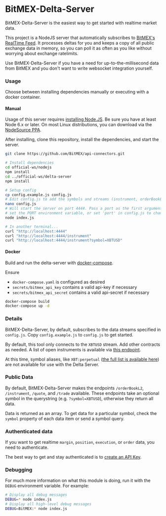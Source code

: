 # BitMEX-Delta-Server

BitMEX-Delta-Server is the easiest way to get started with realtime market data.

This project is a NodeJS server that automatically subscribes to
[BitMEX's RealTime Feed](https://www.bitmex.com/app/wsAPI). It processes deltas for you and keeps
a copy of all public exchange data in memory, so you can poll it as often as you like without worrying
about exchange ratelimits.

Use BitMEX-Delta-Server if you have a need for up-to-the-millisecond data from BitMEX and you don't
want to write websocket integration yourself.

### Usage

Choose between installing dependencies manually or executing with a
docker container.

#### Manual

Usage of this server requires [installing Node.JS](https://nodejs.org/download/). Be sure you have at least
Node 6.x or later. On most Linux distributions, you can download via the
[NodeSource PPA](https://github.com/nodesource/distributions#installation-instructions).

After installing, clone this repository, install the dependencies, and start the server.

```bash
git clone https://github.com/BitMEX/api-connectors.git

# Install dependencies
cd official-ws/nodejs
npm install
cd ../official-ws/delta-server
npm install

# Setup config
cp config.example.js config.js
# Edit config.js to add the symbols and streams (instrument, orderBookL2, etc) that you want to watch.
nano config.js
# Will start the server on port 4444. Pass a port as the first argument,
# set the PORT environment variable, or set 'port' in config.js to change this.
node index.js

# In another terminal...
curl "http://localhost:4444"
curl "http://localhost:4444/instrument"
curl "http://localhost:4444/instrument?symbol=XBTUSD"
```

#### Docker

Build and run the delta-server with [docker-compose](https://docs.docker.com/compose/).

Ensure
- `docker-compose.yaml` is configured as desired
- `secrets/bitmex_api_key` contains a valid api-key if necessary
- `secrets/bitmex_api_secret` contains a valid api-secret if necessary

``` bash
docker-compose build
docker-compose up -d
```

### Details

BitMEX-Delta-Server, by default, subscribes to the data streams specified in `config.js`. Copy `config.example.js`
to `config.js` to get started.

By default, this tool only connects to the `XBTUSD` stream. Add other contracts as needed. A list of open instruments
is available via [this endpoint](https://www.bitmex.com:443/api/v1/instrument?filter=%7B%22state%22%3A%20%22Open%22%7D).

At this time, symbol aliases, like `XBT:perpetual`
([the full list is available here](https://www.bitmex.com/api/v1/instrument/activeIntervals)) are not available
for use with the Delta Server.

### Public Data

By default, BitMEX-Delta-Server makes the endpoints `/orderBookL2`, `/instrument`, `/quote`, and `/trade` available.
These endpoints take an optional symbol in the querystring (e.g. `?symbol=XBTUSD`), otherwise they return all data.

Data is returned as an array. To get data for a particular symbol, check the `symbol` property of each data item
or send a symbol query.

### Authenticated data

If you want to get realtime `margin`, `position`, `execution`, or `order` data, you need to authenticate.

The best way to get and stay authenticated is to [create an API Key](https://www.bitmex.com/app/apiKeys).

### Debugging

For much more information on what this module is doing, run it with the `DEBUG` environment variable. For example:

```bash
# Display all debug messages
DEBUG=* node index.js
# Display all high-level debug messages
DEBUG=BitMEX:* node index.js
```
